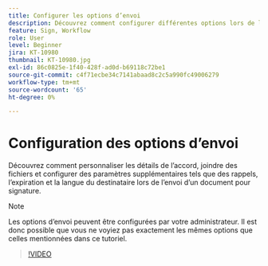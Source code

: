 ```yaml
---
title: Configurer les options d’envoi
description: Découvrez comment configurer différentes options lors de l’envoi d’un document pour signature
feature: Sign, Workflow
role: User
level: Beginner
jira: KT-10980
thumbnail: KT-10980.jpg
exl-id: 86c0825e-1f40-428f-ad0d-b69118c72be1
source-git-commit: c4f71ecbe34c7141abaad8c2c5a990fc49006279
workflow-type: tm+mt
source-wordcount: '65'
ht-degree: 0%

---
```


# Configuration des options d’envoi

Découvrez comment personnaliser les détails de l’accord, joindre des fichiers et configurer des paramètres supplémentaires tels que des rappels, l’expiration et la langue du destinataire lors de l’envoi d’un document pour signature.

>[!NOTE]
>
>Les options d’envoi peuvent être configurées par votre administrateur. Il est donc possible que vous ne voyiez pas exactement les mêmes options que celles mentionnées dans ce tutoriel.

>[!VIDEO](https://video.tv.adobe.com/v/346675?quality=12&learn=on&hidetitle=true)
